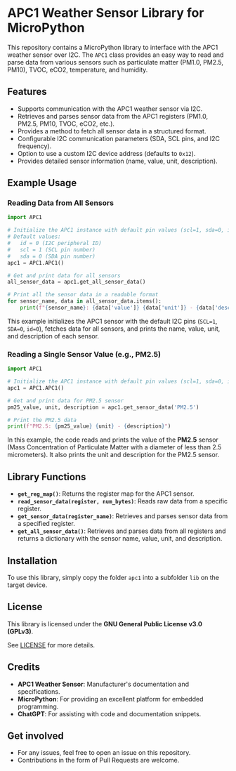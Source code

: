 # APC1 Weather Sensor Library for MicroPython

This repository contains a MicroPython library to interface with the APC1 weather sensor over I2C. The `APC1` class provides an easy way to read and parse data from various sensors such as particulate matter (PM1.0, PM2.5, PM10), TVOC, eCO2, temperature, and humidity.

## Features

- Supports communication with the APC1 weather sensor via I2C.
- Retrieves and parses sensor data from the APC1 registers (PM1.0, PM2.5, PM10, TVOC, eCO2, etc.).
- Provides a method to fetch all sensor data in a structured format.
- Configurable I2C communication parameters (SDA, SCL pins, and I2C frequency).
- Option to use a custom I2C device address (defaults to `0x12`).
- Provides detailed sensor information (name, value, unit, description).

## Example Usage

### Reading Data from All Sensors

```python
import APC1

# Initialize the APC1 instance with default pin values (scl=1, sda=0, id=0)
# Default values:
#   id = 0 (I2C peripheral ID)
#   scl = 1 (SCL pin number)
#   sda = 0 (SDA pin number)
apc1 = APC1.APC1()

# Get and print data for all sensors
all_sensor_data = apc1.get_all_sensor_data()

# Print all the sensor data in a readable format
for sensor_name, data in all_sensor_data.items():
    print(f"{sensor_name}: {data['value']} {data['unit']} - {data['description']}")
```

This example initializes the APC1 sensor with the default I2C pins (`SCL=1`, `SDA=0`, `id=0`), fetches data for all sensors, and prints the name, value, unit, and description of each sensor.

### Reading a Single Sensor Value (e.g., PM2.5)

```python
import APC1

# Initialize the APC1 instance with default pin values (scl=1, sda=0, id=0)
apc1 = APC1.APC1()

# Get and print data for PM2.5 sensor
pm25_value, unit, description = apc1.get_sensor_data('PM2.5')

# Print the PM2.5 data
print(f"PM2.5: {pm25_value} {unit} - {description}")
```

In this example, the code reads and prints the value of the **PM2.5** sensor (Mass Concentration of Particulate Matter with a diameter of less than 2.5 micrometers). It also prints the unit and description for the PM2.5 sensor.

## Library Functions

- **`get_reg_map()`**: Returns the register map for the APC1 sensor.
- **`read_sensor_data(register, num_bytes)`**: Reads raw data from a specific register.
- **`get_sensor_data(register_name)`**: Retrieves and parses sensor data from a specified register.
- **`get_all_sensor_data()`**: Retrieves and parses data from all registers and returns a dictionary with the sensor name, value, unit, and description.

## Installation

To use this library, simply copy the folder `apc1` into a subfolder `lib` on the target device.

## License

This library is licensed under the **GNU General Public License v3.0 (GPLv3)**.

See [LICENSE](LICENSE) for more details.

## Credits

- **APC1 Weather Sensor**: Manufacturer's documentation and specifications.
- **MicroPython**: For providing an excellent platform for embedded programming.
- **ChatGPT**: For assisting with code and documentation snippets.

## Get involved

* For any issues, feel free to open an issue on this repository.
* Contributions in the form of Pull Requests are welcome.
